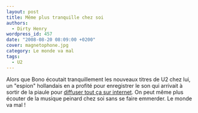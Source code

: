 ```yaml
---
layout: post
title: Même plus tranquille chez soi
authors:
  - Dirty Henry
wordpress_id: 457
date: "2008-08-20 08:09:00 +0200"
cover: magnetophone.jpg
category: Le monde va mal
tags:
  - U2
---
```


Alors que Bono écoutait tranquillement les nouveaux titres de U2 chez lui, un
"espion" hollandais en a profité pour enregistrer le son qui arrivait à sortir
de la piaule pour [diffuser tout ça sur internet][1]. On peut même plus écouter
de la musique peinard chez soi sans se faire emmerder. Le monde va mal !

[1]: https://www.nme.com/news/music/u2-342-1320991 "U2 tracks leaked online?"
